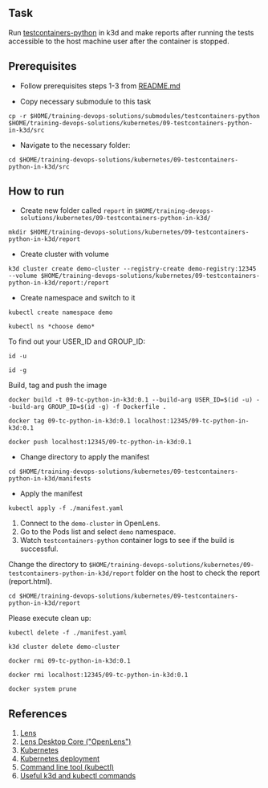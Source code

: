 ## Task

Run [testcontainers-python](https://github.com/testcontainers/testcontainers-python) in k3d and make reports after running the tests accessible to the host machine user after the container is stopped.

## Prerequisites

- Follow prerequisites steps 1-3 from [README.md](../../README.md)

- Copy necessary submodule to this task
```
cp -r $HOME/training-devops-solutions/submodules/testcontainers-python $HOME/training-devops-solutions/kubernetes/09-testcontainers-python-in-k3d/src
```

- Navigate to the necessary folder:

```
cd $HOME/training-devops-solutions/kubernetes/09-testcontainers-python-in-k3d/src
```

## How to run

- Create new folder called `report` in `$HOME/training-devops-solutions/kubernetes/09-testcontainers-python-in-k3d/`
```
mkdir $HOME/training-devops-solutions/kubernetes/09-testcontainers-python-in-k3d/report
```

- Create cluster with volume
```
k3d cluster create demo-cluster --registry-create demo-registry:12345 --volume $HOME/training-devops-solutions/kubernetes/09-testcontainers-python-in-k3d/report:/report
```
- Create namespace and switch to it
```
kubectl create namespace demo

kubectl ns *choose demo*
```

To find out your USER_ID and GROUP_ID:
```
id -u

id -g
```

Build, tag and push the image
```
docker build -t 09-tc-python-in-k3d:0.1 --build-arg USER_ID=$(id -u) --build-arg GROUP_ID=$(id -g) -f Dockerfile .

docker tag 09-tc-python-in-k3d:0.1 localhost:12345/09-tc-python-in-k3d:0.1    

docker push localhost:12345/09-tc-python-in-k3d:0.1  
```

- Change directory to apply the manifest

```
cd $HOME/training-devops-solutions/kubernetes/09-testcontainers-python-in-k3d/manifests
```

- Apply the manifest

```
kubectl apply -f ./manifest.yaml
```
1. Connect to the `demo-cluster` in OpenLens.
2. Go to the Pods list and select `demo` namespace.
3. Watch `testcontainers-python` container logs to see if the build is successful.

Change the directory to `$HOME/training-devops-solutions/kubernetes/09-testcontainers-python-in-k3d/report` folder on the host to check the report (report.html).

```
cd $HOME/training-devops-solutions/kubernetes/09-testcontainers-python-in-k3d/report
```

Please execute clean up:
```
kubectl delete -f ./manifest.yaml

k3d cluster delete demo-cluster

docker rmi 09-tc-python-in-k3d:0.1

docker rmi localhost:12345/09-tc-python-in-k3d:0.1

docker system prune
```
## References
1. [Lens](https://k8slens.dev/)
2. [Lens Desktop Core ("OpenLens")](https://github.com/lensapp/lens)
3. [Kubernetes](https://kubernetes.io/)
4. [Kubernetes deployment](https://kubernetes.io/docs/concepts/workloads/controllers/deployment/)
5. [Command line tool (kubectl)](https://kubernetes.io/docs/reference/kubectl/)
6. [Useful k3d and kubectl commands](https://ramigs.dev/blog/useful-k3d-and-kubectl-commands/)